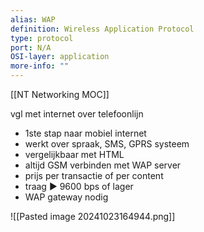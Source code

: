 ```yaml
---
alias: WAP
definition: Wireless Application Protocol
type: protocol
port: N/A
OSI-layer: application
more-info: ""
---
```

[[NT Networking MOC]]

vgl met internet over telefoonlijn

- 1ste stap naar mobiel internet
- werkt over spraak, SMS, GPRS systeem
- vergelijkbaar met HTML
- altijd GSM verbinden met WAP server
- prijs per transactie of per content
- traag ▶ 9600 bps of lager
- WAP gateway nodig

![[Pasted image 20241023164944.png]]
